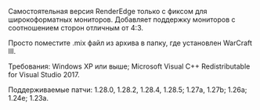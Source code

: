 Самостоятельная версия RenderEdge только с фиксом для широкоформатных мониторов.
Добавляет поддержку мониторов с соотношением сторон отличным от 4:3.


Просто поместите .mix файл из архива в папку, где установлен WarCraft III.

Требования:
Windows XP или выше;
Microsoft Visual C++ Redistributable for Visual Studio 2017.

Поддерживаемые патчи:
1.28.0, 1.28.2, 1.28.4, 1.28.5;
1.27a, 1.27b;
1.26a;
1.24e;
1.23a.
